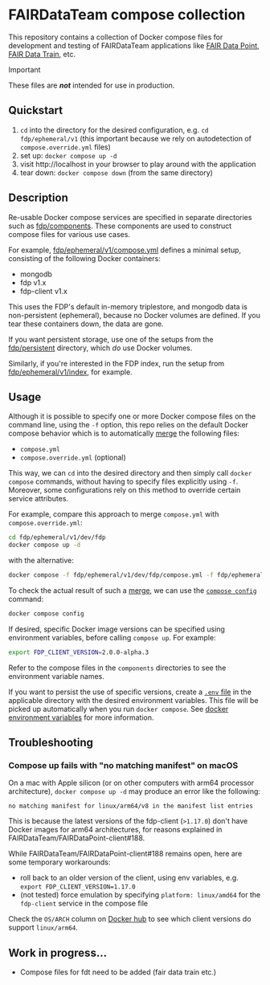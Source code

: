 # FAIRDataTeam compose collection

This repository contains a collection of Docker compose files for development and testing of FAIRDataTeam applications 
like [FAIR Data Point], [FAIR Data Train], etc.

>[!IMPORTANT]
>These files are ***not*** intended for use in production.

## Quickstart

1. `cd` into the directory for the desired configuration, e.g. `cd fdp/ephemeral/v1` (this important because we rely on autodetection of `compose.override.yml` files)
2. set up: `docker compose up -d`
3. visit http://localhost in your browser to play around with the application
4. tear down: `docker compose down` (from the same directory)

## Description

Re-usable Docker compose services are specified in separate directories such as [fdp/components](./fdp/components).
These components are used to construct compose files for various use cases.

For example, [fdp/ephemeral/v1/compose.yml](fdp/ephemeral/v1/compose.yml) defines a minimal setup, consisting of the following Docker containers:
 
- mongodb
- fdp v1.x
- fdp-client v1.x

This uses the FDP's default in-memory triplestore, and mongodb data is non-persistent (ephemeral), because no Docker volumes are defined. If you tear these containers down, the data are gone.

If you want persistent storage, use one of the setups from the [fdp/persistent](./fdp/persistent) directory, which *do* use Docker volumes.

Similarly, if you're interested in the FDP index, run the setup from [fdp/ephemeral/v1/index](./fdp/ephemeral/v1/index), for example.

## Usage

Although it is possible to specify one or more Docker compose files on the command line, using the `-f` option, this repo relies on the default Docker compose behavior which is to automatically [merge] the following files:

- `compose.yml`
- `compose.override.yml` (optional)

This way, we can `cd` into the desired directory and then simply call `docker compose` commands, without having to specify files explicitly using `-f`. 
Moreover, some configurations rely on this method to override certain service attributes. 

For example, compare this approach to merge `compose.yml` with `compose.override.yml`:

```bash
cd fdp/ephemeral/v1/dev/fdp
docker compose up -d
```

with the alternative:

```bash
docker compose -f fdp/ephemeral/v1/dev/fdp/compose.yml -f fdp/ephemeral/v1/dev/fdp/compose.override.yml up -d
```

To check the actual result of such a [merge], we can use the [`compose config`] command:

```bash
docker compose config
``` 

If desired, specific Docker image versions can be specified using environment variables, before calling `compose up`.
For example:

```bash
export FDP_CLIENT_VERSION=2.0.0-alpha.3
```

Refer to the compose files in the `components` directories to see the environment variable names. 

If you want to persist the use of specific versions, create a [`.env` file] in the applicable directory with the desired environment variables.
This file will be picked up automatically when you run `docker compose`. See [docker environment variables] for more information. 

## Troubleshooting

### Compose up fails with "no matching manifest" on macOS

On a mac with Apple silicon (or on other computers with arm64 processor architecture), `docker compose up -d` may produce an error like the following:

```none
no matching manifest for linux/arm64/v8 in the manifest list entries
``` 
 
This is because the latest versions of the fdp-client (`>1.17.0`)  don't have Docker images for arm64 architectures, for reasons explained in FAIRDataTeam/FAIRDataPoint-client#188.

While FAIRDataTeam/FAIRDataPoint-client#188 remains open, here are some temporary workarounds:

- roll back to an older version of the client, using env variables, e.g. `export FDP_CLIENT_VERSION=1.17.0`
- (not tested) force emulation by specifying `platform: linux/amd64` for the `fdp-client` service in the compose file

Check the `OS/ARCH` column on [Docker hub] to see which client versions do support `linux/arm64`. 

## Work in progress...

- Compose files for fdt need to be added (fair data train etc.)

[`compose config`]: https://docs.docker.com/reference/cli/docker/compose/config/
[merge]: https://docs.docker.com/compose/how-tos/multiple-compose-files/merge/
[FAIR Data Point]: https://github.com/FAIRDataTeam/FAIRDataPoint
[FAIR Data Train]: https://github.com/FAIRDataTeam/FAIRDataTrain
[Docker hub]: https://hub.docker.com/r/fairdata/fairdatapoint-client/tags
[`.env` file]: https://docs.docker.com/compose/how-tos/environment-variables/variable-interpolation/#env-file
[docker environment variables]: https://docs.docker.com/compose/how-tos/environment-variables/set-environment-variables/
